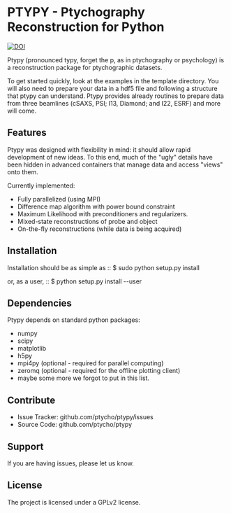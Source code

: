 PTYPY - Ptychography Reconstruction for Python
==============================================

[![DOI](https://zenodo.org/badge/6834/ptycho/ptypy.png)](http://dx.doi.org/10.5281/zenodo.12480)

Ptypy (pronounced typy, forget the p, as in ptychography or psychology) is a
reconstruction package for ptychographic datasets.

To get started quickly, look at the examples in the template directory. You will
also need to prepare your data in a hdf5 file and following a structure that
ptypy can understand. Ptypy provides already routines to prepare data from three
beamlines (cSAXS, PSI; I13, Diamond; and I22, ESRF) and more will come.

Features
--------

Ptypy was designed with flexibility in mind: it should allow rapid development
of new ideas. To this end, much of the "ugly" details have been hidden in
advanced containers that manage data and access "views" onto them. 

Currently implemented:

* Fully parallelized (using MPI)
* Difference map algorithm with power bound constraint
* Maximum Likelihood with preconditioners and regularizers.
* Mixed-state reconstructions of probe and object
* On-the-fly reconstructions (while data is being acquired) 

Installation
------------

Installation should be as simple as
::
   $ sudo python setup.py install

or, as a user,
::
   $ python setup.py install --user

Dependencies
------------

Ptypy depends on standard python packages:
 * numpy
 * scipy
 * matplotlib
 * h5py
 * mpi4py (optional - required for parallel computing)
 * zeromq (optional - required for the offline plotting client)
 * maybe some more we forgot to put in this list.

Contribute
----------

- Issue Tracker: github.com/ptycho/ptypy/issues
- Source Code: github.com/ptycho/ptypy

Support
-------

If you are having issues, please let us know.

License
-------

The project is licensed under a GPLv2 license.
